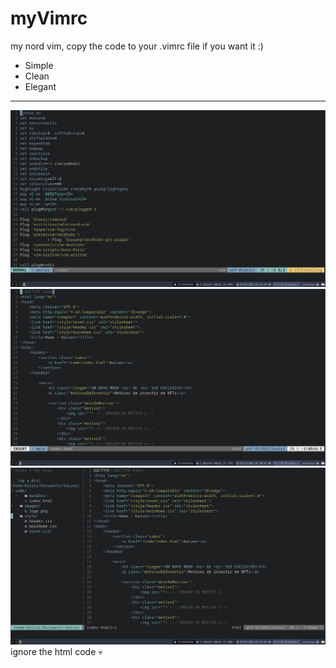 # myVimrc
my nord vim, copy the code to your .vimrc file if you want it :)
<br>
<ul>
<li>Simple
<li>Clean
<li>Elegant
</ul>
<hr>
<img src="Screenshot from 2022-07-25 07-42-50.png">
<br>
<img src="Screenshot from 2022-07-25 07-30-58.png">
<br>
<img src="Screenshot from 2022-07-25 07-31-27.png">
<br>
ignore the html code 💀
